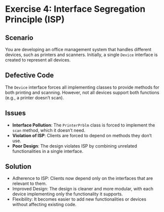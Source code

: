 # Exercise 4: Interface Segregation Principle (ISP)

## Scenario

You are developing an office management system that handles different devices, such as printers and scanners. Initially,
a single `Device` interface is created to represent all devices.

## Defective Code

The `Device` interface forces all implementing classes to provide methods for both printing and scanning. However, not
all devices support both functions (e.g., a printer doesn’t scan).

## Issues

- **Interface Pollution**: The `PrinterPrblm` class is forced to implement the `scan` method, which it doesn’t need.
- **Violation of ISP**: Clients are forced to depend on methods they don’t use.
- **Poor Design**: The design violates ISP by combining unrelated functionalities in a single interface.


## Solution

- Adherence to ISP: Clients now depend only on the interfaces that are relevant to them.
- Improved Design: The design is cleaner and more modular, with each device implementing only the functionality it supports.
- Flexibility: It becomes easier to add new functionalities or devices without affecting existing code.